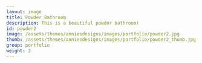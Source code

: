 ```yaml
---
layout: image
title: Powder Bathroom
description: This is a beautiful powder bathroom!
id: powder2
image: /assets/themes/anniesdesigns/images/portfolio/powder2.jpg
thumb: /assets/themes/anniesdesigns/images/portfolio/powder2_thumb.jpg
group: portfolio
weight: 3
---
```

